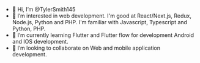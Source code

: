 - 👋 Hi, I’m @TylerSmith145
- 👀 I’m interested in web development.
  I'm good at React/Next.js, Redux, Node.js, Python and PHP. I'm familiar with Javascript, Typescript and Python, PHP.
- 🌱 I’m currently learning Flutter and Flutter flow for development Android and IOS development.
- 💞️ I’m looking to collaborate on Web and mobile application development.

<!---
TylerSmith145/TylerSmith145 is a ✨ special ✨ repository because its `README.md` (this file) appears on your GitHub profile.
You can click the Preview link to take a look at your changes.
--->

